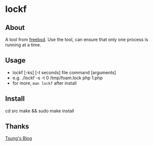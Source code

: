 # lockf

## About
A tool from [freebsd](http://sources.freebsd.org/RELENG_7/src/usr.bin/lockf/). Use the tool, can ensure that only one process is running at a time.

## Usage
* lockf [-ks] [-t seconds] file command [arguments]
* e.g. ./lockf -s -t 0 /tmp/foam.lock php 1.php
* for more, `man lockf` after install

## Install
cd src
make && sudo make install

## Thanks
[Tsung's Blog](https://blog.longwin.com.tw/2009/03/debian-linux-make-install-lockf-2009/)

